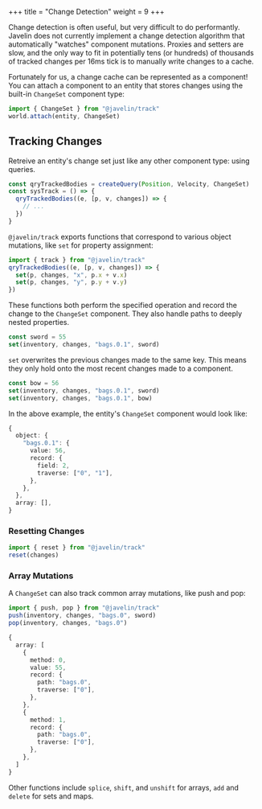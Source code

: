 +++
title = "Change Detection"
weight = 9
+++

Change detection is often useful, but very difficult to do performantly. Javelin does not currently implement a change detection algorithm that automatically "watches" component mutations. Proxies and setters are slow, and the only way to fit in potentially tens (or hundreds) of thousands of tracked changes per 16ms tick is to manually write changes to a cache.

Fortunately for us, a change cache can be represented as a component! You can attach a component to an entity that stores changes using the built-in `ChangeSet` component type:

```ts
import { ChangeSet } from "@javelin/track"
world.attach(entity, ChangeSet)
```

## Tracking Changes

Retreive an entity's change set just like any other component type: using queries.

```ts
const qryTrackedBodies = createQuery(Position, Velocity, ChangeSet)
const sysTrack = () => {
  qryTrackedBodies((e, [p, v, changes]) => {
    // ...
  })
}
```

`@javelin/track` exports functions that correspond to various object mutations, like `set` for property assignment:

```ts
import { track } from "@javelin/track"
qryTrackedBodies((e, [p, v, changes]) => {
  set(p, changes, "x", p.x + v.x)
  set(p, changes, "y", p.y + v.y)
})
```

These functions both perform the specified operation and record the change to the `ChangeSet` component. They also handle paths to deeply nested properties.

```ts
const sword = 55
set(inventory, changes, "bags.0.1", sword)
```

`set` overwrites the previous changes made to the same key. This means they only hold onto the most recent changes made to a component.

```ts
const bow = 56
set(inventory, changes, "bags.0.1", sword)
set(inventory, changes, "bags.0.1", bow)
```

In the above example, the entity's `ChangeSet` component would look like:

```ts
{
  object: {
    "bags.0.1": {
      value: 56,
      record: {
        field: 2,
        traverse: ["0", "1"],
      },
    },
  },
  array: [],
}
```

### Resetting Changes

```ts
import { reset } from "@javelin/track"
reset(changes)
```

### Array Mutations

A `ChangeSet` can also track common array mutations, like push and pop:

```ts
import { push, pop } from "@javelin/track"
push(inventory, changes, "bags.0", sword)
pop(inventory, changes, "bags.0")
```

```ts
{
  array: [
    {
      method: 0,
      value: 55,
      record: {
        path: "bags.0",
        traverse: ["0"],
      },
    },
    {
      method: 1,
      record: {
        path: "bags.0",
        traverse: ["0"],
      },
    },
  ]
}
```

Other functions include `splice`, `shift`, and `unshift` for arrays, `add` and `delete` for sets and maps.
